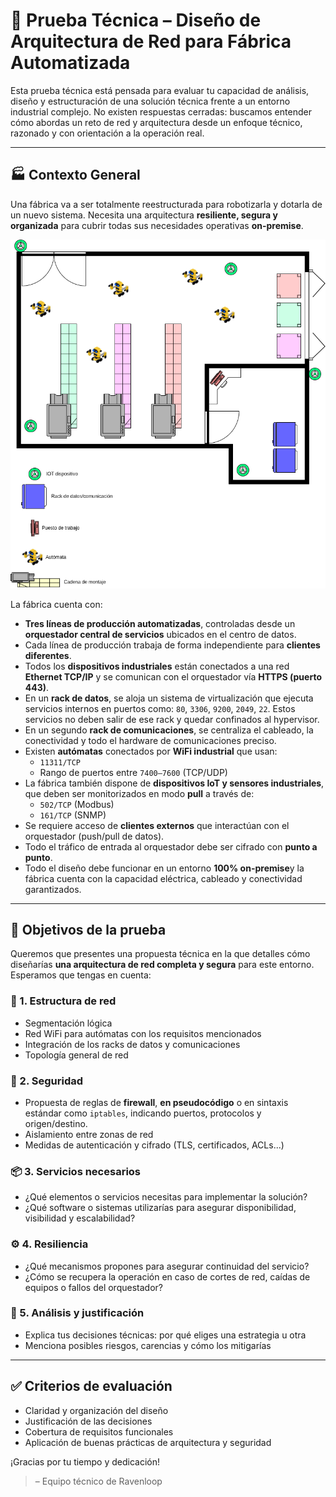 # 🧪 Prueba Técnica – Diseño de Arquitectura de Red para Fábrica Automatizada

Esta prueba técnica está pensada para evaluar tu capacidad de análisis, diseño y estructuración de una solución técnica frente a un entorno industrial complejo. No existen respuestas cerradas: buscamos entender cómo abordas un reto de red y arquitectura desde un enfoque técnico, razonado y con orientación a la operación real.

---

## 🏭 Contexto General

Una fábrica va a ser totalmente reestructurada para robotizarla y dotarla de un nuevo sistema. Necesita una arquitectura **resiliente, segura y organizada** para cubrir todas sus necesidades operativas **on-premise**.

![fábrica](./testraven.png)

La fábrica cuenta con:

- **Tres líneas de producción automatizadas**, controladas desde un **orquestador central de servicios** ubicados en el centro de datos.
- Cada línea de producción trabaja de forma independiente para **clientes diferentes**.
- Todos los **dispositivos industriales** están conectados a una red **Ethernet TCP/IP** y se comunican con el orquestador vía **HTTPS (puerto 443)**.
- En un **rack de datos**, se aloja un sistema de virtualización que ejecuta servicios internos en puertos como: `80`, `3306`, `9200`, `2049`, `22`. Estos servicios no deben salir de ese rack y quedar confinados al hypervisor.
- En un segundo **rack de comunicaciones**, se centraliza el cableado, la conectividad y todo el hardware de comunicaciones preciso.
- Existen **autómatas** conectados por **WiFi industrial** que usan:
  - `11311/TCP`
  - Rango de puertos entre `7400–7600` (TCP/UDP)
- La fábrica también dispone de **dispositivos IoT y sensores industriales**, que deben ser monitorizados en modo **pull** a través de:
  - `502/TCP` (Modbus)
  - `161/TCP` (SNMP)
- Se requiere acceso de **clientes externos** que interactúan con el orquestador (push/pull de datos).
- Todo el tráfico de entrada al orquestador debe ser cifrado con **punto a punto**.
- Todo el diseño debe funcionar en un entorno **100% on-premise**y la fábrica cuenta con la capacidad eléctrica, cableado y conectividad garantizados.

---

## 🎯 Objetivos de la prueba

Queremos que presentes una propuesta técnica en la que detalles cómo diseñarías **una arquitectura de red completa y segura** para este entorno. Esperamos que tengas en cuenta:

### 🧱 1. Estructura de red

- Segmentación lógica
- Red WiFi para autómatas con los requisitos mencionados
- Integración de los racks de datos y comunicaciones
- Topología general de red

### 🔐 2. Seguridad

- Propuesta de reglas de **firewall**, **en pseudocódigo** o en sintaxis estándar como `iptables`, indicando puertos, protocolos y origen/destino.
- Aislamiento entre zonas de red
- Medidas de autenticación y cifrado (TLS, certificados, ACLs...)

### 📦 3. Servicios necesarios

- ¿Qué elementos o servicios necesitas para implementar la solución?
- ¿Qué software o sistemas utilizarías para asegurar disponibilidad, visibilidad y escalabilidad?

### ⚙️ 4. Resiliencia

- ¿Qué mecanismos propones para asegurar continuidad del servicio?
- ¿Cómo se recupera la operación en caso de cortes de red, caídas de equipos o fallos del orquestador?

### 🧠 5. Análisis y justificación

- Explica tus decisiones técnicas: por qué eliges una estrategia u otra
- Menciona posibles riesgos, carencias y cómo los mitigarías

---

## ✅ Criterios de evaluación

- Claridad y organización del diseño
- Justificación de las decisiones
- Cobertura de requisitos funcionales
- Aplicación de buenas prácticas de arquitectura y seguridad

¡Gracias por tu tiempo y dedicación!

> – Equipo técnico de Ravenloop
